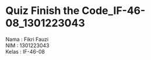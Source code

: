 <h1>Quiz Finish the Code_IF-46-08_1301223043</h1>

Nama : Fikri Fauzi <br>
NIM : 1301223043 <br>
Kelas : IF-46-08
